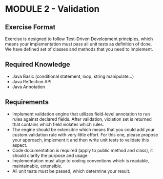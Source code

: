 # MODULE 2 - Validation

## Exercise Format
Exercise is designed to follow Test-Driven Development principles, which means your implementation
must pass all unit tests as definition of done. We have defined set of classes and methods that
you need to implement.

## Required Knowledge
- Java Basic (conditional statement, loop, string manipulate...) 
- Java Reflection API
- Java Annotation

## Requirements
- Implement validation engine that utilizes field-level annotation to run rules against declared 
  fields. After validation, violation set is returned that contains which field violates which rules.
- The engine should be extensible which means that you could add your custom validation rule with
  very little effort. For this one, please propose your approach, implement it and then write unit
  tests to validate this aspect.
- Code documentation is required (apply to public method and class), it should clarify the
  purpose and usage.
- Implementation must align to coding conventions which is readable, maintainable, extensible.
- All unit tests must be passed, which determine your result.